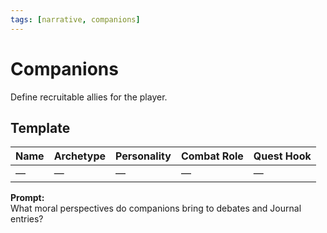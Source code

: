 ```yaml
---
tags: [narrative, companions]
---
```


# Companions

Define recruitable allies for the player.

## Template
| Name | Archetype | Personality | Combat Role | Quest Hook |
|------|------------|-------------|--------------|------------|
| — | — | — | — | — |

**Prompt:**  
What moral perspectives do companions bring to debates and Journal entries?
